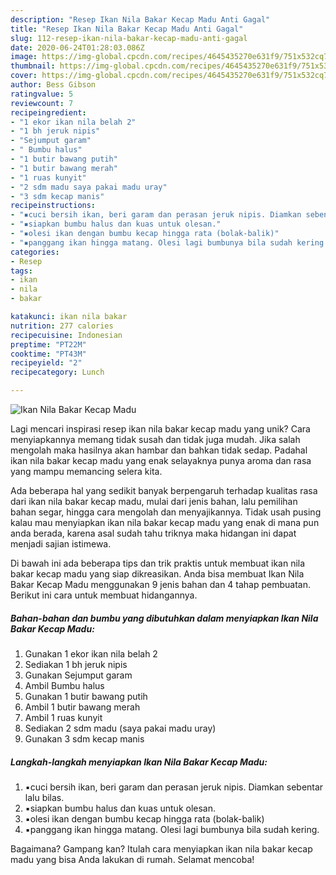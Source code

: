 ```yaml
---
description: "Resep Ikan Nila Bakar Kecap Madu Anti Gagal"
title: "Resep Ikan Nila Bakar Kecap Madu Anti Gagal"
slug: 112-resep-ikan-nila-bakar-kecap-madu-anti-gagal
date: 2020-06-24T01:28:03.086Z
image: https://img-global.cpcdn.com/recipes/4645435270e631f9/751x532cq70/ikan-nila-bakar-kecap-madu-foto-resep-utama.jpg
thumbnail: https://img-global.cpcdn.com/recipes/4645435270e631f9/751x532cq70/ikan-nila-bakar-kecap-madu-foto-resep-utama.jpg
cover: https://img-global.cpcdn.com/recipes/4645435270e631f9/751x532cq70/ikan-nila-bakar-kecap-madu-foto-resep-utama.jpg
author: Bess Gibson
ratingvalue: 5
reviewcount: 7
recipeingredient:
- "1 ekor ikan nila belah 2"
- "1 bh jeruk nipis"
- "Sejumput garam"
- " Bumbu halus"
- "1 butir bawang putih"
- "1 butir bawang merah"
- "1 ruas kunyit"
- "2 sdm madu saya pakai madu uray"
- "3 sdm kecap manis"
recipeinstructions:
- "▪️cuci bersih ikan, beri garam dan perasan jeruk nipis. Diamkan sebentar lalu bilas."
- "▪️siapkan bumbu halus dan kuas untuk olesan."
- "▪️olesi ikan dengan bumbu kecap hingga rata (bolak-balik)"
- "▪️panggang ikan hingga matang. Olesi lagi bumbunya bila sudah kering."
categories:
- Resep
tags:
- ikan
- nila
- bakar

katakunci: ikan nila bakar 
nutrition: 277 calories
recipecuisine: Indonesian
preptime: "PT22M"
cooktime: "PT43M"
recipeyield: "2"
recipecategory: Lunch

---
```



![Ikan Nila Bakar Kecap Madu](https://img-global.cpcdn.com/recipes/4645435270e631f9/751x532cq70/ikan-nila-bakar-kecap-madu-foto-resep-utama.jpg)

Lagi mencari inspirasi resep ikan nila bakar kecap madu yang unik? Cara menyiapkannya memang tidak susah dan tidak juga mudah. Jika salah mengolah maka hasilnya akan hambar dan bahkan tidak sedap. Padahal ikan nila bakar kecap madu yang enak selayaknya punya aroma dan rasa yang mampu memancing selera kita.

Ada beberapa hal yang sedikit banyak berpengaruh terhadap kualitas rasa dari ikan nila bakar kecap madu, mulai dari jenis bahan, lalu pemilihan bahan segar, hingga cara mengolah dan menyajikannya. Tidak usah pusing kalau mau menyiapkan ikan nila bakar kecap madu yang enak di mana pun anda berada, karena asal sudah tahu triknya maka hidangan ini dapat menjadi sajian istimewa.




Di bawah ini ada beberapa tips dan trik praktis untuk membuat ikan nila bakar kecap madu yang siap dikreasikan. Anda bisa membuat Ikan Nila Bakar Kecap Madu menggunakan 9 jenis bahan dan 4 tahap pembuatan. Berikut ini cara untuk membuat hidangannya.

<!--inarticleads1-->

##### Bahan-bahan dan bumbu yang dibutuhkan dalam menyiapkan Ikan Nila Bakar Kecap Madu:

1. Gunakan 1 ekor ikan nila belah 2
1. Sediakan 1 bh jeruk nipis
1. Gunakan Sejumput garam
1. Ambil  Bumbu halus
1. Gunakan 1 butir bawang putih
1. Ambil 1 butir bawang merah
1. Ambil 1 ruas kunyit
1. Sediakan 2 sdm madu (saya pakai madu uray)
1. Gunakan 3 sdm kecap manis




<!--inarticleads2-->

##### Langkah-langkah menyiapkan Ikan Nila Bakar Kecap Madu:

1. ▪️cuci bersih ikan, beri garam dan perasan jeruk nipis. Diamkan sebentar lalu bilas.
1. ▪️siapkan bumbu halus dan kuas untuk olesan.
1. ▪️olesi ikan dengan bumbu kecap hingga rata (bolak-balik)
1. ▪️panggang ikan hingga matang. Olesi lagi bumbunya bila sudah kering.




Bagaimana? Gampang kan? Itulah cara menyiapkan ikan nila bakar kecap madu yang bisa Anda lakukan di rumah. Selamat mencoba!
